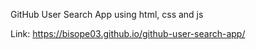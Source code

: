 GitHub User Search App using html, css and js

Link: https://bisope03.github.io/github-user-search-app/
